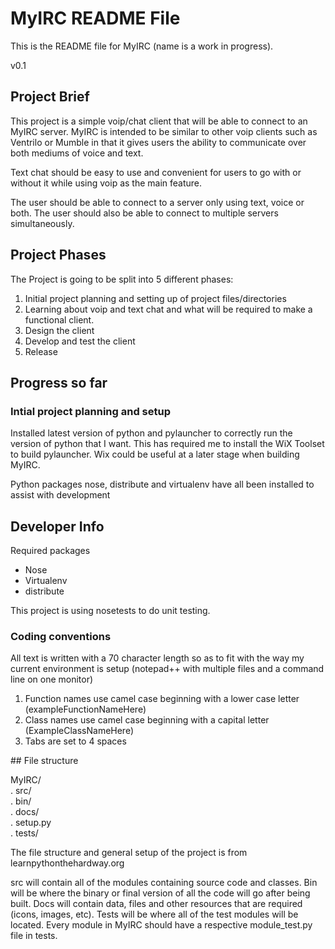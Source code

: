 # MyIRC README File
This is the README file for MyIRC (name is a work in progress). 

v0.1


## Project Brief
This project is a simple voip/chat client that will be able to connect 
to an MyIRC server. MyIRC is intended to be similar to other voip 
clients such as Ventrilo or Mumble in that it gives users the ability
to communicate over both mediums of voice and text.

Text chat should be easy to use and convenient for users to go with or
without it while using voip as the main feature.

The user should be able to connect to a server only using text, voice 
or both. The user should also be able to connect to multiple servers 
simultaneously. 

## Project Phases
The Project is going to be split into 5 different phases:
<ol>
	<li>Initial project planning and setting up of project 
	files/directories</li>
	<li>Learning about voip and text chat and what will be required to 
	make a functional client.</li>
	<li>Design the client</li>
	<li>Develop and test the client</li>
	<li>Release</li>
</ol>

## Progress so far
### Intial project planning and setup
Installed latest version of python and pylauncher to correctly run the
version
of python that I want. This has required me to install the WiX Toolset 
to build pylauncher. Wix could be useful at a later stage when 
building MyIRC.

Python packages nose, distribute and virtualenv have all been installed 
to assist with development

## Developer Info
Required packages
<ul>
	<li>Nose</li>
	<li>Virtualenv</li>
	<li>distribute</li>
</ul>

This project is using nosetests to do unit testing.

### Coding conventions
All text is written with a 70 character length so as to fit with the 
way my current environment is setup (notepad++ with multiple files and
a command line on one monitor)

<ol>
	<li>Function names use camel case beginning with a lower case 
	letter (exampleFunctionNameHere) </li>
	<li>Class names use camel case beginning with a capital letter 
	(ExampleClassNameHere)</li>
	<li>Tabs are set to 4 spaces</li>
</ol>
## File structure

MyIRC/  
. src/  
. bin/  
. docs/  
. setup.py  
. tests/  
		
The file structure and general setup of the project is from 
	learnpythonthehardway.org

		
src will contain all of the modules containing source code and classes.
Bin will be where the binary or final version of all the code will go 
after being built. Docs will contain data, files and other resources 
that are required (icons, images, etc). Tests will be where all of 
the test modules will be located. Every module in MyIRC should have a 
respective module_test.py file in tests.